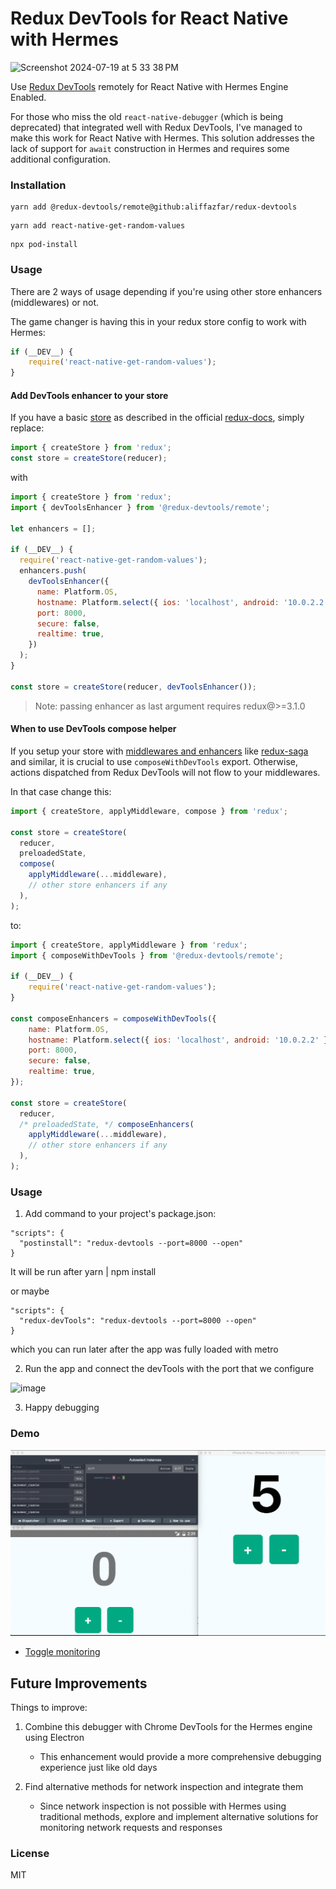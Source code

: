 # Redux DevTools for React Native with Hermes

![Screenshot 2024-07-19 at 5 33 38 PM](https://github.com/user-attachments/assets/964a72a8-5e0e-4c5b-bbc5-6a8978b693c6)


Use [Redux DevTools](https://github.com/reduxjs/redux-devtools) remotely for React Native with Hermes Engine Enabled.

For those who miss the old `react-native-debugger` (which is being deprecated) that integrated well with Redux DevTools, I've managed to make this work for React Native with Hermes. This solution addresses the lack of support for `await` construction in Hermes and requires some additional configuration.

### Installation

```
yarn add @redux-devtools/remote@github:aliffazfar/redux-devtools
```

```
yarn add react-native-get-random-values
```

```
npx pod-install
```

### Usage

There are 2 ways of usage depending if you're using other store enhancers (middlewares) or not.

The game changer is having this in your redux store config to work with Hermes:
```javascript
if (__DEV__) {
    require('react-native-get-random-values');
}
```

#### Add DevTools enhancer to your store

If you have a basic [store](http://redux.js.org/docs/api/createStore.html) as described in the official [redux-docs](http://redux.js.org/index.html), simply replace:

```javascript
import { createStore } from 'redux';
const store = createStore(reducer);
```

with

```javascript
import { createStore } from 'redux';
import { devToolsEnhancer } from '@redux-devtools/remote';

let enhancers = [];

if (__DEV__) {
  require('react-native-get-random-values');
  enhancers.push(
    devToolsEnhancer({
      name: Platform.OS,
      hostname: Platform.select({ ios: 'localhost', android: '10.0.2.2' }),
      port: 8000,
      secure: false,
      realtime: true,
    })
  );
}

const store = createStore(reducer, devToolsEnhancer());
```

> Note: passing enhancer as last argument requires redux@>=3.1.0

#### When to use DevTools compose helper

If you setup your store with [middlewares and enhancers](http://redux.js.org/docs/api/applyMiddleware.html) like [redux-saga](https://github.com/redux-saga/redux-saga) and similar, it is crucial to use `composeWithDevTools` export. Otherwise, actions dispatched from Redux DevTools will not flow to your middlewares.

In that case change this:

```javascript
import { createStore, applyMiddleware, compose } from 'redux';

const store = createStore(
  reducer,
  preloadedState,
  compose(
    applyMiddleware(...middleware),
    // other store enhancers if any
  ),
);
```

to:


```javascript
import { createStore, applyMiddleware } from 'redux';
import { composeWithDevTools } from '@redux-devtools/remote';

if (__DEV__) {
    require('react-native-get-random-values');
}

const composeEnhancers = composeWithDevTools({
    name: Platform.OS,
    hostname: Platform.select({ ios: 'localhost', android: '10.0.2.2' }),
    port: 8000,
    secure: false,
    realtime: true,
});

const store = createStore(
  reducer,
  /* preloadedState, */ composeEnhancers(
    applyMiddleware(...middleware),
    // other store enhancers if any
  ),
);
```

### Usage

1. Add command to your project's package.json:

```
"scripts": {
  "postinstall": "redux-devtools --port=8000 --open"
}
```
It will be run after yarn | npm install 

or maybe

```
"scripts": {
  "redux-devTools": "redux-devtools --port=8000 --open"
}
```
which you can run later after the app was fully loaded with metro


2. Run the app and connect the devTools with the port that we configure

![image](https://github.com/user-attachments/assets/d201e9c2-b357-4661-a7b5-7d90b9c71760)

3. Happy debugging


### Demo

![Demo](demo.gif)

- [Toggle monitoring](http://zalmoxisus.github.io/monitoring/)

  

## Future Improvements

Things to improve:
1. Combine this debugger with Chrome DevTools for the Hermes engine using Electron
   - This enhancement would provide a more comprehensive debugging experience just like old days

2. Find alternative methods for network inspection and integrate them
   - Since network inspection is not possible with Hermes using traditional methods, explore and implement alternative solutions for monitoring network requests and responses


### License

MIT
